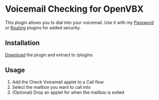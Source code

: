 # Voicemail Checking for OpenVBX

This plugin allows you to dial into your voicemail. Use it with my [Password][1] or [Routing][2] plugins for added security.

[1]: https://github.com/chadsmith/OpenVBX-Plugin-Password
[2]: https://github.com/chadsmith/OpenVBX-Plugin-Routes

## Installation

[Download][3] the plugin and extract to /plugins

[3]: https://github.com/chadsmith/OpenVBX-Plugin-Voicemail/archives/master

## Usage

1. Add the Check Voicemail applet to a Call flow
2. Select the mailbox you want to call into
3. (Optional) Drop an applet for when the mailbox is exited
